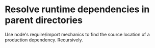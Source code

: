 # Resolve runtime dependencies in parent directories

Use node's require/import mechanics to find the source location of a production
dependency. Recursively.
